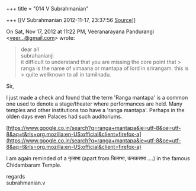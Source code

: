 +++
title = "014 V Subrahmanian"

+++
[[V Subrahmanian	2012-11-17, 23:37:56 [Source](https://groups.google.com/g/bvparishat/c/Mcanh-kMwKo)]]



On Sat, Nov 17, 2012 at 11:22 PM, Veeranarayana Pandurangi \<[veer...@gmail.com]()\> wrote:  

> dear all  
> subrahanianji  
> it difficult to understand that you are missing the core point that > ranga is the name of vimaana or mantapa of lord in srirangam. this is > quite wellknown to all in tamilnadu.

  
Sir,  
  
I just made a check and found that the term 'Ranga mantapa' is a common one used to denote a stage/theater where performances are held. Many temples and other institutions too have a 'ranga mantapa'. Perhaps in the olden days even Palaces had such auditoriums.  
  
[https://www.google.co.in/search?q=ranga+mantapa&ie=utf-8&oe=utf-8&aq=t&rls=org.mozilla:en-US:official&client=firefox-a](https://www.google.co.in/search?q=ranga+mantapa&ie=utf-8&oe=utf-8&aq=t&rls=org.mozilla:en-US:official&client=firefox-a)  
  
I am again reminded of a नृत्सभा (apart from चित्सभा, कनकसभा ....) in the famous Chidambaram Temple.  
  
regards  
subrahmanian.v  
  
  

  

  


